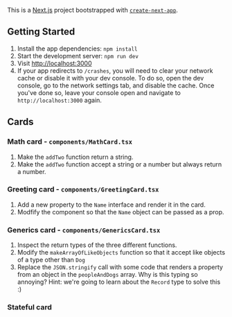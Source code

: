 This is a [Next.js](https://nextjs.org) project bootstrapped with [`create-next-app`](https://nextjs.org/docs/app/api-reference/cli/create-next-app).

## Getting Started

1. Install the app dependencies: `npm install`
2. Start the development server: `npm run dev`
3. Visit [http://localhost:3000](http://localhost:3000)
4. If your app redirects to `/crashes`, you will need to clear your network cache or disable it with your dev console. To do so, open the dev console, go to the network settings tab, and disable the cache. Once you've done so, leave your console open and navigate to `http://localhost:3000` again.

## Cards

### Math card - `components/MathCard.tsx`

1. Make the `addTwo` function return a string.
2. Make the `addTwo` function accept a string or a number but always return a number.

### Greeting card - `components/GreetingCard.tsx`

1. Add a new property to the `Name` interface and render it in the card.
2. Modfify the component so that the `Name` object can be passed as a prop.

### Generics card - `components/GenericsCard.tsx`

1. Inspect the return types of the three different functions.
2. Modify the `makeArrayOfLikeObjects` function so that it  accept like objects of a type other than `Dog`
3. Replace the `JSON.stringify` call with some code that renders a property from an object in the `peopleAndDogs` array. Why is this typing so annoying? Hint: we're going to learn about the `Record` type to solve this :)

### Stateful card